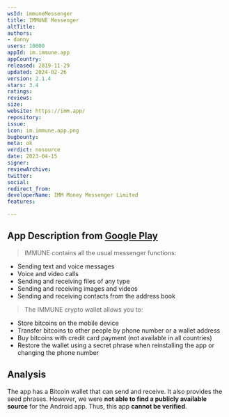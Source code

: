 ```yaml
---
wsId: immuneMessenger
title: IMMUNE Messenger
altTitle: 
authors:
- danny
users: 10000
appId: im.immune.app
appCountry: 
released: 2019-11-29
updated: 2024-02-26
version: 2.1.4
stars: 3.4
ratings: 
reviews: 
size: 
website: https://imm.app/
repository: 
issue: 
icon: im.immune.app.png
bugbounty: 
meta: ok
verdict: nosource
date: 2023-04-15
signer: 
reviewArchive: 
twitter: 
social: 
redirect_from: 
developerName: IMM Money Messenger Limited
features: 

---
```


## App Description from [Google Play](https://play.google.com/store/apps/details?id=im.immune.app&gl=us) 

> IMMUNE contains all the usual messenger functions:
- Sending text and voice messages
- Voice and video calls
- Sending and receiving files of any type
- Sending and receiving images and videos
- Sending and receiving contacts from the address book
>
> The IMMUNE crypto wallet allows you to:
- Store bitcoins on the mobile device
- Transfer bitcoins to other people by phone number or a wallet address
- Buy bitcoins with credit card payment (not available in all countries)
- Restore the wallet using a secret phrase when reinstalling the app or changing the phone number

## Analysis 

The app has a Bitcoin wallet that can send and receive. It also provides the seed phrases. However, we were **not able to find a publicly available source** for the Android app. Thus, this app **cannot be verified**. 
